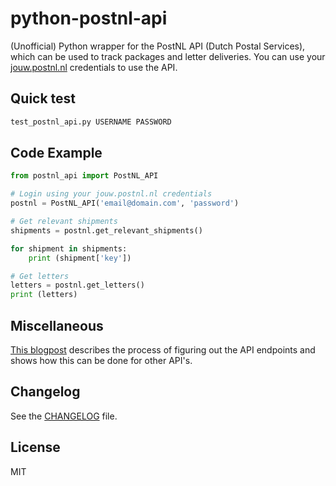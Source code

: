 # python-postnl-api
(Unofficial) Python wrapper for the PostNL API (Dutch Postal Services), which can be used to track packages and letter deliveries. You can use your [jouw.postnl.nl](http://jouw.postnl.nl) credentials to use the API. 

## Quick test
```python
test_postnl_api.py USERNAME PASSWORD
```

## Code Example
```python
from postnl_api import PostNL_API

# Login using your jouw.postnl.nl credentials
postnl = PostNL_API('email@domain.com', 'password')

# Get relevant shipments
shipments = postnl.get_relevant_shipments()

for shipment in shipments:
    print (shipment['key'])

# Get letters
letters = postnl.get_letters()
print (letters)
```

## Miscellaneous
[This blogpost](https://imick.nl/reverse-engineering-the-postnl-consumer-api/) describes the process of figuring out the API endpoints and shows how this can be done for other API's.

## Changelog
See the [CHANGELOG](./CHANGELOG.md) file.

## License
MIT
